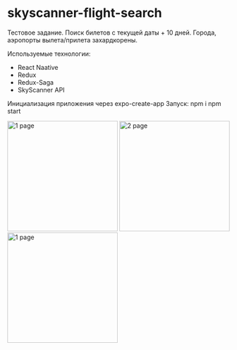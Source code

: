 # skyscanner-flight-search

Тестовое задание.
Поиск билетов с текущей даты + 10 дней.
Города, аэропорты вылета/прилета захардкорены.

Используемые технологии:
  - React Naative
  - Redux
  - Redux-Saga
  - SkyScanner API

Инициализация приложения через expo-create-app
Запуск: 
  npm i
  npm start
  
  <img src="./assets/fly1.png" width="250" alt="1 page">
  <img src="./assets/fly2.png" width="250" alt="2 page">
  <img src="./assets/fly3.png" width="250" alt="1 page">
